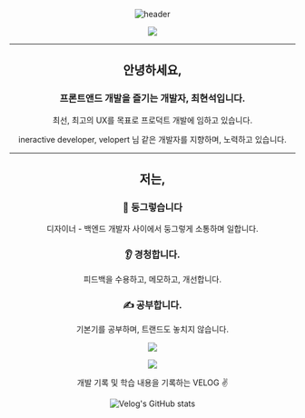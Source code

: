 
<div align="center">

  ![header](https://capsule-render.vercel.app/api?type=waving&color=auto&height=150&section=header&text=노력하고%20성취하는%20FRONT-END%20개발자%20최현석입니다.&fontSize=22&animation=fadeIn&color=white)

</div>
 
<div align="center">

<img src="https://img.shields.io/badge/ESLint-${색상}?style=${뱃지스타일}&logo=EsLint&logoColor=${텍스트 색상}"/>

</div>
<hr/>
<div align="center">
  <h2>안녕하세요,</h2>
  <h3>프론트앤드 개발을 즐기는 개발자, 최현석입니다.</h3>
  <p>최선, 최고의 UX를 목표로 프로덕트 개발에 임하고 있습니다.</p>
  <p>ineractive developer, velopert 님 같은 개발자를 지향하며, 노력하고 있습니다.</p>
</div>
<hr/>
<div align="center">
  <h2>저는,</h2>
  <h3> 🤝 둥그렇습니다  </h3>
  <p>디자이너 - 백엔드 개발자 사이에서 둥그렇게 소통하며 일합니다.</p>
    <h3> 👂 경청합니다. </h3>
  <p> 피드백을 수용하고, 메모하고, 개선합니다.</p>
    <h3> ✍ 공부합니다. </h3>
  <p> 기본기를 공부하며, 트랜드도 놓치지 않습니다.</p>
</div>



<p align="center">
  <a href="https://github.com/jazzyfact95">
    <img align="center" src="https://github-readme-stats.vercel.app/api/top-langs/?username=jazzyfact95&layout=compact&show_icons=true&show_owner=false&hide_title=true&theme=" />
  </a>
</p>

<p align="center">
  <a href="https://github.com/jazzyfact95">
    <img align="center" src="https://github-readme-stats.vercel.app/api?username=jazzyfact95&show_icons=true&include_all_commits=true&theme=" />
  </a>
</p>


<div align="center" style="text-align:center">

<p style="text-align:center"> 개발 기록 및 학습 내용을 기록하는 VELOG ✌ </p>
  
  ![Velog's GitHub stats](https://velog-readme-stats.vercel.app/api?name=jazzyfact95&color=dark)

</div>
